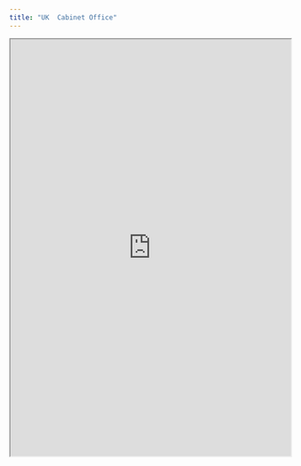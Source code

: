 ```yaml
---
title: "UK  Cabinet Office"
---
```



<iframe height="750" width="100%" src="https://ewelton.github.io/ktest/wiki.html#UK%20%20Cabinet%20Office"></iframe>
